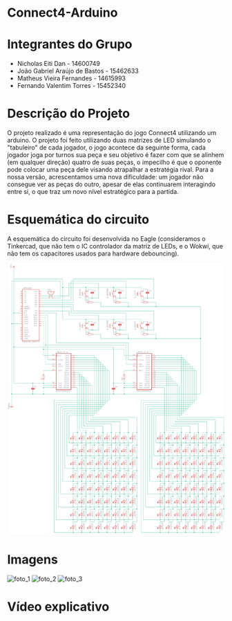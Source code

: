 # Connect4-Arduino 

# Integrantes do Grupo

- Nicholas Eiti Dan - 14600749
- João Gabriel Araújo de Bastos - 15462633
- Matheus Vieira Fernandes - 14615993
- Fernando Valentim Torres - 15452340

# Descrição do Projeto

O projeto realizado é uma representação do jogo Connect4 utilizando um arduino. O projeto foi feito utilizando duas matrizes de LED simulando o "tabuleiro" de cada jogador, o jogo acontece da seguinte forma, cada jogador joga por turnos sua peça e seu objetivo é fazer com que se alinhem (em qualquer direção) quatro de suas peças, o impecilho é que o oponente pode colocar uma peça dele visando atrapalhar a estratégia rival. Para a nossa versão, acrescentamos uma nova dificuldade: um jogador não consegue ver as peças do outro, apesar de elas continuarem interagindo entre si, o que traz um novo nível estratégico para a partida.

# Esquemática do circuito

A esquemática do circuito foi desenvolvida no Eagle (consideramos o Tinkercad, que não tem o IC controlador da matriz de LEDs, e o Wokwi, que não tem os capacitores usados para hardware debouncing).

![Esquemática do circuito](/schematic/schematic.png)

# Imagens

![foto_1](/images/foto_1.jpg)
![foto_2](/images/foto_2.jpg)
![foto_3](/images/foto_3.jpg)
 
# Vídeo explicativo
